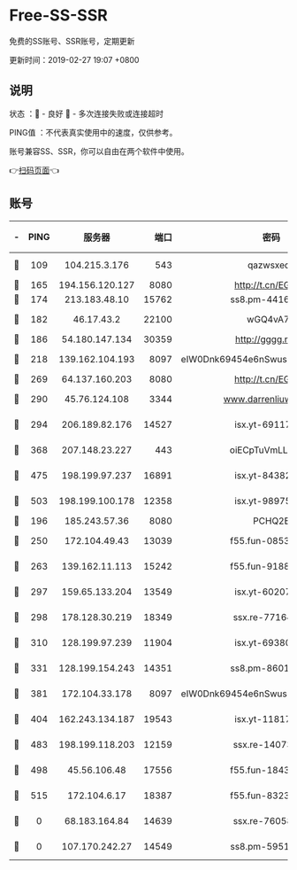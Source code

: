 # Free-SS-SSR

免费的SS账号、SSR账号，定期更新

更新时间：2019-02-27 19:07 +0800

## 说明

状态     ：🙂 - 良好 🙁 - 多次连接失败或连接超时

PING值   ：不代表真实使用中的速度，仅供参考。

账号兼容SS、SSR，你可以自由在两个软件中使用。

👉[扫码页面](https://liesauer.github.io/free-ss-ssr.github.io/)👈

## 账号

|-|PING|服务器|端口|密码|加密方式|区域|
|:----:|:----:|:-----:|-----:|:----:|:----:|:----:|
|🙂|109|104.215.3.176|543|qazwsxedc|aes-256-gcm|JP|
|🙂|165|194.156.120.127|8080|http://t.cn/EGJIyrl|rc4-md5|RU|
|🙂|174|213.183.48.10|15762|ss8.pm-44164718|rc4-md5|RU|
|🙂|182|46.17.43.2|22100|wGQ4vA7D|aes-256-gcm|RU|
|🙂|186|54.180.147.134|30359|http://gggg.rocks|chacha20|KR|
|🙂|218|139.162.104.193|8097|eIW0Dnk69454e6nSwuspv9DmS201tQ0D|aes-256-cfb|JP|
|🙂|269|64.137.160.203|8080|http://t.cn/EGJIyrl|rc4-md5|CA|
|🙂|290|45.76.124.108|3344|www.darrenliuwei.com|aes-256-cfb|AU|
|🙂|294|206.189.82.176|14527|isx.yt-69117684|aes-256-cfb|SG|
|🙂|368|207.148.23.227|443|oiECpTuVmLLxk4Ts|aes-256-cfb|US|
|🙂|475|198.199.97.237|16891|isx.yt-84382608|aes-256-cfb|US|
|🙂|503|198.199.100.178|12358|isx.yt-98975668|aes-256-cfb|US|
|🙂|196|185.243.57.36|8080|PCHQ2E|rc4-md5|US|
|🙂|250|172.104.49.43|13039|f55.fun-08537634|aes-256-cfb|SG|
|🙂|263|139.162.11.113|15242|f55.fun-91886429|aes-256-cfb|SG|
|🙂|297|159.65.133.204|13549|isx.yt-60207072|aes-256-cfb|SG|
|🙂|298|178.128.30.219|18349|ssx.re-77164878|aes-256-cfb|SG|
|🙂|310|128.199.97.239|11904|isx.yt-69380692|aes-256-cfb|SG|
|🙂|331|128.199.154.243|14351|ss8.pm-86017708|aes-256-cfb|SG|
|🙂|381|172.104.33.178|8097|eIW0Dnk69454e6nSwuspv9DmS201tQ0D|aes-256-cfb|SG|
|🙁|404|162.243.134.187|19543|isx.yt-11817529|aes-256-cfb|US|
|🙁|483|198.199.118.203|12159|ssx.re-14073508|aes-256-cfb|US|
|🙁|498|45.56.106.48|17556|f55.fun-18434064|aes-256-cfb|US|
|🙁|515|172.104.6.17|18387|f55.fun-83237856|aes-256-cfb|US|
|🙁|0|68.183.164.84|14639|ssx.re-76058671|aes-256-cfb|US|
|🙁|0|107.170.242.27|14549|ss8.pm-59512535|aes-256-cfb|US|
